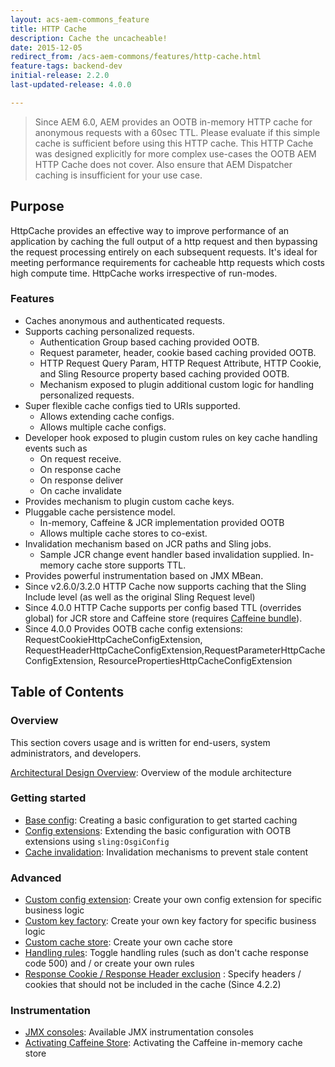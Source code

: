 ```yaml
---
layout: acs-aem-commons_feature
title: HTTP Cache
description: Cache the uncacheable!
date: 2015-12-05
redirect_from: /acs-aem-commons/features/http-cache.html
feature-tags: backend-dev
initial-release: 2.2.0
last-updated-release: 4.0.0

---
```


> Since AEM 6.0, AEM provides an OOTB in-memory HTTP cache for anonymous requests with a 60sec TTL. Please evaluate if this simple cache is sufficient before using this HTTP cache. This HTTP Cache was designed explicitly for more complex use-cases the OOTB AEM HTTP Cache does not cover. Also ensure that AEM Dispatcher caching is insufficient for your use case.

## Purpose
HttpCache provides an effective way to improve performance of an application by caching the full output of a http request and then bypassing the request processing entirely on each subsequent requests. It's ideal for meeting performance requirements for cacheable http requests which costs high compute time. HttpCache works irrespective of run-modes.

### Features
* Caches anonymous and authenticated requests.
* Supports caching personalized requests.
	* Authentication Group based caching provided OOTB.
	* Request parameter, header, cookie based caching provided OOTB.
	* HTTP Request Query Param, HTTP Request Attribute, HTTP Cookie, and Sling Resource property based caching provided OOTB.
	* Mechanism exposed to plugin additional custom logic for handling personalized requests.
* Super flexible cache configs tied to URIs supported.
	* Allows extending cache configs.
	* Allows multiple cache configs.
* Developer hook exposed to plugin custom rules on key cache handling events such as
	* On request receive.
	* On response cache
	* On response deliver
	* On cache invalidate
* Provides mechanism to plugin custom cache keys.
* Pluggable cache persistence model.
	* In-memory, Caffeine & JCR implementation provided OOTB
	* Allows multiple cache stores to co-exist.
* Invalidation mechanism based on JCR paths and Sling jobs.
	* Sample JCR change event handler based invalidation supplied.
	In-memory cache store supports TTL.
* Provides powerful instrumentation based on JMX MBean.
* Since v2.6.0/3.2.0 HTTP Cache now supports caching that the Sling Include level (as well as the original Sling Request level)
* Since 4.0.0 HTTP Cache supports per config based TTL (overrides global) for JCR store and Caffeine store (requires [Caffeine bundle](https://mvnrepository.com/artifact/com.github.ben-manes.caffeine/caffeine)).
* Since 4.0.0 Provides OOTB cache config extensions: RequestCookieHttpCacheConfigExtension, RequestHeaderHttpCacheConfigExtension,RequestParameterHttpCacheConfigExtension, ResourcePropertiesHttpCacheConfigExtension
    
## Table of Contents

### Overview
This section covers usage and is written for end-users, system administrators, and developers.

[Architectural Design Overview](subpages/architectural-design.html): Overview of the module architecture

### Getting started

* [Base config](subpages/base-config.html): Creating a basic configuration to get started caching
* [Config extensions](subpages/config-extensions.html): Extending the basic configuration with OOTB extensions using `sling:OsgiConfig`
* [Cache invalidation](subpages/invalidation.html): Invalidation mechanisms to prevent stale content

### Advanced

* [Custom config extension](subpages/creating-config-extension.html): Create your own config extension for specific business logic
* [Custom key factory](subpages/creating-key-factory.html): Create your own key factory for specific business logic
* [Custom cache store](subpages/creating-cache-store.html): Create your own cache store
* [Handling rules](subpages/handling-rules.html): Toggle handling rules (such as don't cache response code 500) and / or create your own rules
* [Response Cookie / Response Header exclusion](subpages/cookie-header-exclusions.html) : Specify headers / cookies that should not be included in the cache (Since 4.2.2)

### Instrumentation

* [JMX consoles](subpages/jmx.html): Available JMX instrumentation consoles
* [Activating Caffeine Store](subpages/activating-caffeine-cache.html): Activating the Caffeine in-memory cache store
